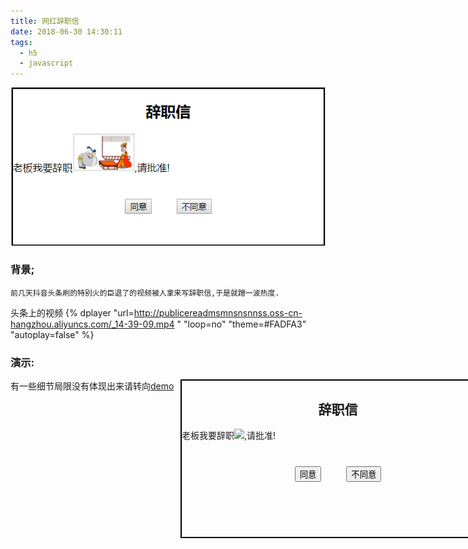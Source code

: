 ```yaml
---
title: 网红辞职信
date: 2018-06-30 14:30:11
tags:
  - h5
  - javascript
---
```

![img](/assets/blogimg/p15-1.png)
<!--more-->
### 背景;
	前几天抖音头条刷的特别火的臣退了的视频被人拿来写辞职信,于是就蹭一波热度.

头条上的视频
{% dplayer "url=http://publicereadmsmnsnsnnss.oss-cn-hangzhou.aliyuncs.com/_14-39-09.mp4 " "loop=no" "theme=#FADFA3" "autoplay=false" %}

### 演示:
<style>
    .main{
        width: 500px;
        height: 250px;
        border: 2px solid black;
        margin: 0 auto;
        position:absolute;
        left: 500px;
    }
    .title,.chose{
        text-align: center;
    }
    .chose{
        margin:40px;
    }
    .yes{
        margin-right: 40px;
    }
</style>
<div class="main">
    <h2 class="title">辞职信</h2>
    <article>老板我要辞职<img width="100" src="https://timgsa.baidu.com/timg?image&quality=80&size=b9999_10000&sec=1530346447488&di=cdd760f50b3188a667921dc3de943d38&imgtype=0&src=http%3A%2F%2F1873.img.pp.sohu.com.cn%2Fimages%2Fblog%2F2011%2F5%2F3%2F13%2F13%2Fu115243949_1306e5597e5g214.gif">,请批准!</article>
    <div class="chose"><button class="yes" id="yes">同意</button><button class="no" id="no">不同意</button></div>
</div>
<script type="text/javascript">
    var no=document.getElementById("no");
    var yes=document.getElementById("yes");
    var main=document.querySelector(".main");
    no.onmouseover=function () {
        var x=Math.random() * (500-this.offsetWidth);
        var y=Math.random()*(250-this.offsetHeight);
        this.setAttribute('style',
            'position:absolute;'+
            'left:'+x+'px;'+
            'top:'+y+'px;'
        );
    }
    yes.onmousedown=function () {
    main.innerHTML="<h3 style='size: 30px; color: orangered;'>臣退了</h3>,这一退也许就是一辈子~~~~";
    }
</script>


有一些细节局限没有体现出来请转向[demo](http://blog.madeai.cn/item/example/resign.html)